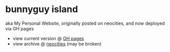 # bunnyguy island
aka My Personal Website, originally posted on neocities, and now deployed via GH pages  
* view current version @ [GH pages](https://astro.bunnyguy.pages.dev)
* view archive @ [neocities](https://snipchu.neocities.org) (may be broken)  
